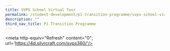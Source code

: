 ```yaml
---
title: SVPS School Virtual Tour
permalink: /student-development/p1-transition-programme/svps-school-virtual-tour/
description: ""
third_nav_title: P1 Transition Programme
---
```

<meta http-equiv="Refresh" content\="0"; url='https://4d.silvrcraft.com/svps360/'/>